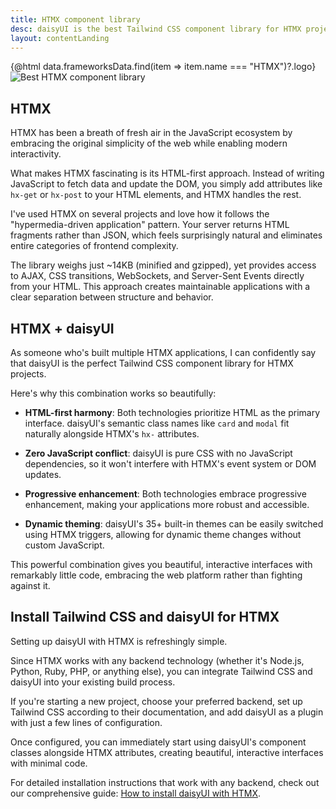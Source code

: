 ```yaml
---
title: HTMX component library
desc: daisyUI is the best Tailwind CSS component library for HTMX projects
layout: contentLanding
---
```


<script>
  import Translate from "$components/Translate.svelte"
  import Testimonials from "$components/Testimonials.svelte"
  export let data
</script>

<div class="mx-auto not-prose max-w-4xl py-12 p-6 from-base-300 rounded-box outline-base-content/5 mt-12 mb-6 items-center justify-center gap-8 bg-linear-to-b bg-center outline-2 outline-offset-6">
<div class="max-w-96 items-center w-full grid grid-cols-2 gap-6 lg:gap-12 [&>svg]:w-full [&>svg]:h-auto mx-auto">
{@html data.frameworksData.find(item => item.name === "HTMX")?.logo}
<img class="w-full h-auto" src="https://img.daisyui.com/images/daisyui/mark-static.svg" alt="Best HTMX component library" />
</div>
</div>

## HTMX

HTMX has been a breath of fresh air in the JavaScript ecosystem by embracing the original simplicity of the web while enabling modern interactivity.

What makes HTMX fascinating is its HTML-first approach. Instead of writing JavaScript to fetch data and update the DOM, you simply add attributes like `hx-get` or `hx-post` to your HTML elements, and HTMX handles the rest.

I've used HTMX on several projects and love how it follows the "hypermedia-driven application" pattern. Your server returns HTML fragments rather than JSON, which feels surprisingly natural and eliminates entire categories of frontend complexity.

The library weighs just ~14KB (minified and gzipped), yet provides access to AJAX, CSS transitions, WebSockets, and Server-Sent Events directly from your HTML. This approach creates maintainable applications with a clear separation between structure and behavior.

## HTMX + daisyUI

As someone who's built multiple HTMX applications, I can confidently say that daisyUI is the perfect Tailwind CSS component library for HTMX projects.

Here's why this combination works so beautifully:

- **HTML-first harmony**: Both technologies prioritize HTML as the primary interface. daisyUI's semantic class names like `card` and `modal` fit naturally alongside HTMX's `hx-` attributes.

- **Zero JavaScript conflict**: daisyUI is pure CSS with no JavaScript dependencies, so it won't interfere with HTMX's event system or DOM updates.

- **Progressive enhancement**: Both technologies embrace progressive enhancement, making your applications more robust and accessible.

- **Dynamic theming**: daisyUI's 35+ built-in themes can be easily switched using HTMX triggers, allowing for dynamic theme changes without custom JavaScript.

This powerful combination gives you beautiful, interactive interfaces with remarkably little code, embracing the web platform rather than fighting against it.

<div class="mx-[50%] -translate-x-1/2 my-12 w-screen">
  <Testimonials items={data.testimonials} limit="6" />
</div>

## Install Tailwind CSS and daisyUI for HTMX

Setting up daisyUI with HTMX is refreshingly simple.

Since HTMX works with any backend technology (whether it's Node.js, Python, Ruby, PHP, or anything else), you can integrate Tailwind CSS and daisyUI into your existing build process.

If you're starting a new project, choose your preferred backend, set up Tailwind CSS according to their documentation, and add daisyUI as a plugin with just a few lines of configuration.

Once configured, you can immediately start using daisyUI's component classes alongside HTMX attributes, creating beautiful, interactive interfaces with minimal code.

For detailed installation instructions that work with any backend, check out our comprehensive guide: [How to install daisyUI with HTMX](/docs/install/htmx/).

